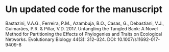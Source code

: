 # Un updated code for the manuscript 
Bastazini, V.A.G., Ferreira, P.M., Azambuja, B.O., Casas, G., Debastiani, V.J., Guimarães, P.R. & Pillar, V.D. 2017. Untangling the Tangled Bank: A Novel Method for Partitioning the Effects of Phylogenies and Traits on Ecological Networks. Evolutionary Biology  44(3): 312–324. DOI: 10.1007/s11692-017-9409-8
